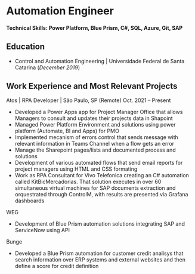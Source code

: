 # Automation Engineer

#### Technical Skills: Power Platform, Blue Prism, C#, SQL, Azure, Git, SAP

## Education
- Control and Automation Engineering | Universidade Federal de Santa Catarina (_December 2019_)

## Work Experience and Most Relevant Projects
Atos | RPA Developer | São Paulo, SP (Remote) Oct. 2021 – Present
- Developed a Power Apps app for Project Manager Office that allows Managers to consult and updates their projects data in Shapoint
- Managed Power Platform Environment and solutions using power platform (Automate, BI and Apps) for PMO
- Implemented mecanism of errors control that sends message with relevant information in Teams Channel when a flow gets an error
- Manage the Sharepoint pages/lists and documented process and solutions
- Development of various automated flows that send email reports for project managers using HTML and CSS formating
- Work as RPA Consultant for Vivo Telefonica creating an C# automation called KitBicMercadorias. That solution executes in over 60 simultaneous virtual machines for SAP documents extraction and orquestrated through ControlM, with results are presented via Grafana dashboards

WEG
- Development of Blue Prism automation solutions integrating SAP and ServiceNow using API

Bunge
- Developed a Blue Prism automation for customer credit analisys that search information over ERP systems and external websites and then define a score for credit definition 

